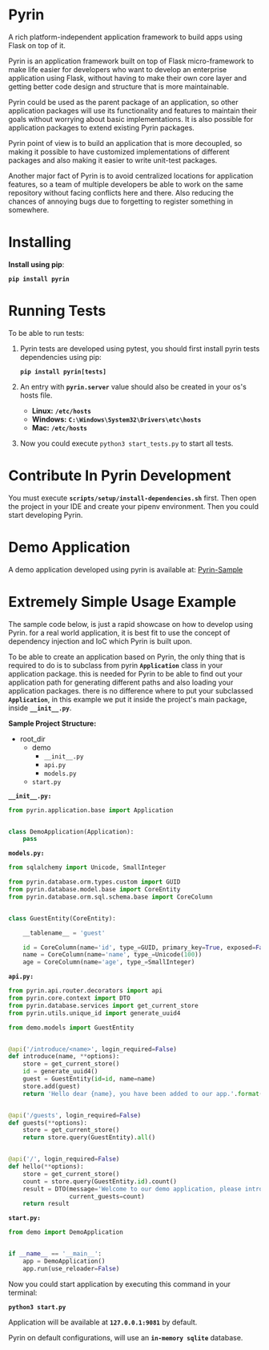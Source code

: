 # Pyrin

A rich platform-independent application framework to build apps using Flask on top of it.

Pyrin is an application framework built on top of Flask micro-framework to make 
life easier for developers who want to develop an enterprise application 
using Flask, without having to make their own core layer and getting better code
design and structure that is more maintainable.

Pyrin could be used as the parent package of an application, so other application 
packages will use its functionality and features to maintain their goals without 
worrying about basic implementations.
It is also possible for application packages to extend existing Pyrin packages.

Pyrin point of view is to build an application that is more decoupled, so making it 
possible to have customized implementations of different packages and also making it 
easier to write unit-test packages.

Another major fact of Pyrin is to avoid centralized locations for application features, so a team
of multiple developers be able to work on the same repository without facing conflicts here
and there. Also reducing the chances of annoying bugs due to forgetting to register
something in somewhere.

# Installing

**Install using pip**:

**`pip install pyrin`**

# Running Tests

To be able to run tests:

1. Pyrin tests are developed using pytest, you should first 
   install pyrin tests dependencies using pip:
   
   **`pip install pyrin[tests]`**

2. An entry with **`pyrin.server`** value should also be created in your os's hosts file.

   - **Linux:**    **`/etc/hosts`**
   - **Windows:**  **`C:\Windows\System32\Drivers\etc\hosts`**
   - **Mac:**      **`/etc/hosts`**

3. Now you could execute `python3 start_tests.py` to start all tests.

# Contribute In Pyrin Development

You must execute **`scripts/setup/install-dependencies.sh`** first.
Then open the project in your IDE and create your pipenv environment.
Then you could start developing Pyrin.

# Demo Application

A demo application developed using pyrin is available at:
[Pyrin-Sample](https://github.com/mononobi/pyrin-sample)


# Extremely Simple Usage Example

The sample code below, is just a rapid showcase on how to develop using Pyrin. 
for a real world application, it is best fit to use the concept of dependency injection 
and IoC which Pyrin is built upon.

To be able to create an application based on Pyrin, the only thing that is required to do
is to subclass from pyrin **`Application`** class in your application package. this is 
needed for Pyrin to be able to find out your application path for generating different 
paths and also loading your application packages. there is no difference where to put 
your subclassed **`Application`**, in this example we put it inside the project's main 
package, inside **`__init__.py`**.


**Sample Project Structure:**

- root_dir
  - demo
    - `__init__.py`
    - `api.py`
    - `models.py`
  - `start.py`

**`__init__.py:`**

```python
from pyrin.application.base import Application


class DemoApplication(Application):
    pass
```

**`models.py:`**

```python
from sqlalchemy import Unicode, SmallInteger

from pyrin.database.orm.types.custom import GUID
from pyrin.database.model.base import CoreEntity
from pyrin.database.orm.sql.schema.base import CoreColumn


class GuestEntity(CoreEntity):

    __tablename__ = 'guest'

    id = CoreColumn(name='id', type_=GUID, primary_key=True, exposed=False)
    name = CoreColumn(name='name', type_=Unicode(100))
    age = CoreColumn(name='age', type_=SmallInteger)
```

**`api.py:`**

```python
from pyrin.api.router.decorators import api
from pyrin.core.context import DTO
from pyrin.database.services import get_current_store
from pyrin.utils.unique_id import generate_uuid4

from demo.models import GuestEntity


@api('/introduce/<name>', login_required=False)
def introduce(name, **options):
    store = get_current_store()
    id = generate_uuid4()
    guest = GuestEntity(id=id, name=name)
    store.add(guest)
    return 'Hello dear {name}, you have been added to our app.'.format(name=name)


@api('/guests', login_required=False)
def guests(**options):
    store = get_current_store()
    return store.query(GuestEntity).all()


@api('/', login_required=False)
def hello(**options):
    store = get_current_store()
    count = store.query(GuestEntity.id).count()
    result = DTO(message='Welcome to our demo application, please introduce yourself.',
                 current_guests=count)
    return result
```

**`start.py:`**

```python
from demo import DemoApplication


if __name__ == '__main__':
    app = DemoApplication()
    app.run(use_reloader=False)
```

Now you could start application by executing this command in your terminal:

**`python3 start.py`**

Application will be available at **`127.0.0.1:9081`** by default.

Pyrin on default configurations, will use an **`in-memory sqlite`** database.
